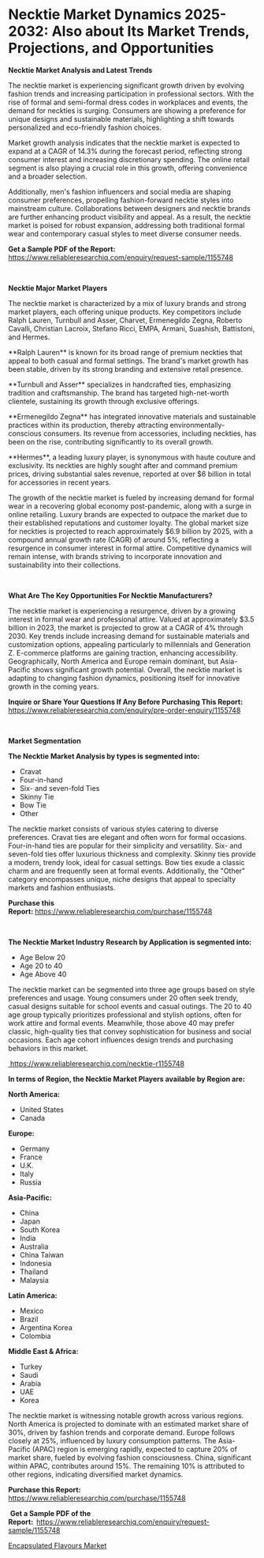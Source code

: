 <p><h1>Necktie Market Dynamics 2025-2032: Also about Its Market Trends, Projections, and Opportunities</h1></p><p><strong>Necktie Market Analysis and Latest Trends</strong></p>
<p><p>The necktie market is experiencing significant growth driven by evolving fashion trends and increasing participation in professional sectors. With the rise of formal and semi-formal dress codes in workplaces and events, the demand for neckties is surging. Consumers are showing a preference for unique designs and sustainable materials, highlighting a shift towards personalized and eco-friendly fashion choices. </p><p>Market growth analysis indicates that the necktie market is expected to expand at a CAGR of 14.3% during the forecast period, reflecting strong consumer interest and increasing discretionary spending. The online retail segment is also playing a crucial role in this growth, offering convenience and a broader selection. </p><p>Additionally, men's fashion influencers and social media are shaping consumer preferences, propelling fashion-forward necktie styles into mainstream culture. Collaborations between designers and necktie brands are further enhancing product visibility and appeal. As a result, the necktie market is poised for robust expansion, addressing both traditional formal wear and contemporary casual styles to meet diverse consumer needs.</p></p>
<p><strong>Get a Sample PDF of the Report:&nbsp;</strong> <a href="https://www.reliableresearchiq.com/enquiry/request-sample/1155748?utm_campaign=2144&utm_medium=2&utm_source=Github&utm_content=ia&utm_term=08022025&utm_id=necktie">https://www.reliableresearchiq.com/enquiry/request-sample/1155748</a></p>
<p>&nbsp;</p>
<p><strong>Necktie Major Market Players</strong></p>
<p><p>The necktie market is characterized by a mix of luxury brands and strong market players, each offering unique products. Key competitors include Ralph Lauren, Turnbull and Asser, Charvet, Ermenegildo Zegna, Roberto Cavalli, Christian Lacroix, Stefano Ricci, EMPA, Armani, Suashish, Battistoni, and Hermes. </p><p>**Ralph Lauren** is known for its broad range of premium neckties that appeal to both casual and formal settings. The brand's market growth has been stable, driven by its strong branding and extensive retail presence. </p><p>**Turnbull and Asser** specializes in handcrafted ties, emphasizing tradition and craftsmanship. The brand has targeted high-net-worth clientele, sustaining its growth through exclusive offerings. </p><p>**Ermenegildo Zegna** has integrated innovative materials and sustainable practices within its production, thereby attracting environmentally-conscious consumers. Its revenue from accessories, including neckties, has been on the rise, contributing significantly to its overall growth.</p><p>**Hermes**, a leading luxury player, is synonymous with haute couture and exclusivity. Its neckties are highly sought after and command premium prices, driving substantial sales revenue, reported at over $6 billion in total for accessories in recent years.</p><p>The growth of the necktie market is fueled by increasing demand for formal wear in a recovering global economy post-pandemic, along with a surge in online retailing. Luxury brands are expected to outpace the market due to their established reputations and customer loyalty. The global market size for neckties is projected to reach approximately $6.9 billion by 2025, with a compound annual growth rate (CAGR) of around 5%, reflecting a resurgence in consumer interest in formal attire. Competitive dynamics will remain intense, with brands striving to incorporate innovation and sustainability into their collections.</p></p>
<p>&nbsp;</p>
<p><strong>What Are The Key Opportunities For Necktie Manufacturers?</strong></p>
<p><p>The necktie market is experiencing a resurgence, driven by a growing interest in formal wear and professional attire. Valued at approximately $3.5 billion in 2023, the market is projected to grow at a CAGR of 4% through 2030. Key trends include increasing demand for sustainable materials and customization options, appealing particularly to millennials and Generation Z. E-commerce platforms are gaining traction, enhancing accessibility. Geographically, North America and Europe remain dominant, but Asia-Pacific shows significant growth potential. Overall, the necktie market is adapting to changing fashion dynamics, positioning itself for innovative growth in the coming years.</p></p>
<p><strong>Inquire or Share Your Questions If Any Before Purchasing This Report:</strong> <a href="https://www.reliableresearchiq.com/enquiry/pre-order-enquiry/1155748?utm_campaign=2144&utm_medium=2&utm_source=Github&utm_content=ia&utm_term=08022025&utm_id=necktie">https://www.reliableresearchiq.com/enquiry/pre-order-enquiry/1155748</a></p>
<p>&nbsp;</p>
<p><strong>Market Segmentation</strong></p>
<p><strong>The Necktie Market Analysis by types is segmented into:</strong></p>
<p><ul><li>Cravat</li><li>Four-in-hand</li><li>Six- and seven-fold Ties</li><li>Skinny Tie</li><li>Bow Tie</li><li>Other</li></ul></p>
<p><p>The necktie market consists of various styles catering to diverse preferences. Cravat ties are elegant and often worn for formal occasions. Four-in-hand ties are popular for their simplicity and versatility. Six- and seven-fold ties offer luxurious thickness and complexity. Skinny ties provide a modern, trendy look, ideal for casual settings. Bow ties exude a classic charm and are frequently seen at formal events. Additionally, the "Other" category encompasses unique, niche designs that appeal to specialty markets and fashion enthusiasts.</p></p>
<p><strong>Purchase this Report:&nbsp;</strong><a href="https://www.reliableresearchiq.com/purchase/1155748?utm_campaign=2144&utm_medium=2&utm_source=Github&utm_content=ia&utm_term=08022025&utm_id=necktie">https://www.reliableresearchiq.com/purchase/1155748</a></p>
<p>&nbsp;</p>
<p><strong>The Necktie Market Industry Research by Application is segmented into:</strong></p>
<p><ul><li>Age Below 20</li><li>Age 20 to 40</li><li>Age Above 40</li></ul></p>
<p><p>The necktie market can be segmented into three age groups based on style preferences and usage. Young consumers under 20 often seek trendy, casual designs suitable for school events and casual outings. The 20 to 40 age group typically prioritizes professional and stylish options, often for work attire and formal events. Meanwhile, those above 40 may prefer classic, high-quality ties that convey sophistication for business and social occasions. Each age cohort influences design trends and purchasing behaviors in this market.</p></p>
<p><a href="https://www.reliableresearchiq.com/necktie-r1155748?utm_campaign=2144&utm_medium=2&utm_source=Github&utm_content=ia&utm_term=08022025&utm_id=necktie">&nbsp;https://www.reliableresearchiq.com/necktie-r1155748</a></p>
<p><strong>In terms of Region, the Necktie Market Players available by Region are:</strong></p>
<p>
    <p> <strong> North America: </strong>
        <ul>
            <li>United States</li>
            <li>Canada</li>
        </ul>
        </p> 
    <p> <strong> Europe: </strong>
        <ul>
            <li>Germany</li>
            <li>France</li>
            <li>U.K.</li>
            <li>Italy</li>
            <li>Russia</li>
        </ul>
        </p> 
    <p> <strong> Asia-Pacific: </strong>
        <ul>
            <li>China</li>
            <li>Japan</li>
            <li>South Korea</li>
            <li>India</li>
            <li>Australia</li>
            <li>China Taiwan</li>
            <li>Indonesia</li>
            <li>Thailand</li>
            <li>Malaysia</li>
        </ul>
        </p> 
    <p> <strong> Latin America: </strong>
        <ul>
            <li>Mexico</li>
            <li>Brazil</li>
            <li>Argentina Korea</li>
            <li>Colombia</li>
        </ul>
        </p> 
    <p> <strong> Middle East & Africa: </strong>
        <ul>
            <li>Turkey</li>
            <li>Saudi</li>
            <li>Arabia</li>
            <li>UAE</li>
            <li>Korea</li>
        </ul>
    </p>
    </p>
<p><p>The necktie market is witnessing notable growth across various regions. North America is projected to dominate with an estimated market share of 30%, driven by fashion trends and corporate demand. Europe follows closely at 25%, influenced by luxury consumption patterns. The Asia-Pacific (APAC) region is emerging rapidly, expected to capture 20% of market share, fueled by evolving fashion consciousness. China, significant within APAC, contributes around 15%. The remaining 10% is attributed to other regions, indicating diversified market dynamics.</p></p>
<p><strong>Purchase this Report: </strong><a href="https://www.reliableresearchiq.com/purchase/1155748?utm_campaign=2144&utm_medium=2&utm_source=Github&utm_content=ia&utm_term=08022025&utm_id=necktie">https://www.reliableresearchiq.com/purchase/1155748</a></p>
<p>&nbsp;<strong>Get a Sample PDF of the Report:&nbsp;&nbsp;</strong><a href="https://www.reliableresearchiq.com/enquiry/request-sample/1155748?utm_campaign=2144&utm_medium=2&utm_source=Github&utm_content=ia&utm_term=08022025&utm_id=necktie">https://www.reliableresearchiq.com/enquiry/request-sample/1155748</a></p>
<p><strong></strong></p>
<p><p><a href="https://github.com/AshrafKhan865/Market-Research-Report-List-1/blob/main/encapsulated-flavours-market.md?utm_campaign=2144&utm_medium=2&utm_source=Github&utm_content=ia&utm_term=08022025&utm_id=necktie">Encapsulated Flavours Market</a></p></p>